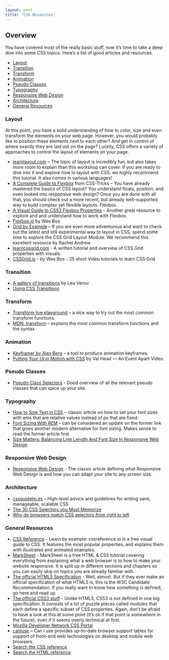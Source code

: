 ```yaml
---
layout: post
title: "CSS Resources"
---
```


## Overview
You have covered most of the really basic stuff, now it’s time to take a deep dive into some CSS topics. Here’s a list of good articles and resources.
* [Layout](#layout)
* [Transition](#transition)
* [Transform](#transform)
* [Animation](#animation)
* [Pseudo Classes](#pseudo-classes)
* [Typography](#typography)
* [Responsive Web Design](#responsive-web-design)
* [Architecture](#architecture)
* [General Resources](#general-resources)

### Layout
At this point, you have a solid understanding of how to color, size and even transform the elements on your web page. However, you would probably like to position these elements next to each other? And get in control of where exactly they are laid out on the page? Luckily, CSS offers a variety of approaches to control the layout of elements on your page.

* <a href="http://learnlayout.com" target="_blank">learnlayout.com</a> – The topic of layout is incredibly fun, but also takes more room to explain than this workshop can cover. If you are ready to dive into it and explore how to layout with CSS, we highly recommend this tutorial. It also comes in various languages!
* <a href="https://css-tricks.com/snippets/css/a-guide-to-flexbox/" target="_blank">A Complete Guide to Flexbox</a> from CSS-Tricks – You have already mastered the basics of CSS layout? You understand floats, position, and even looked into responsive web design? Once you are done with all that, you should check out a more recent, but already well-supported way to build complex yet flexible layouts: Flexbox.
* <a href="https://scotch.io/tutorials/a-visual-guide-to-css3-flexbox-properties" target="_blank">A Visual Guide to CSS3 Flexbox Properties</a> – Another great resource to explore and and understand how to work with Flexbox.
* <a href="http://flexbox.io" target="_blank">Flexbox.io</a> by Wes Bos
* <a href="http://gridbyexample.com/" target="blank">Grid by Example</a> – If you are even more adventurous and want to check out the latest and still experimental way to layout in CSS, spend some time to explore the CSS Grid Layout Module. We recommend this excellent resource by Rachel Andrew.
* <a href="https://learncssgrid.com/" target="_blank">learncssgrid.com</a> - A written tutorial and overview of CSS Grid properties with visuals.
* <a href="https://cssgrid.io/" target="_blank">CSSGrid.io</a> - by Wes Bos - 25 short Video tutorials to learn CSS Grid

### Transition

* <a href="http://leaverou.github.io/animatable/" target="_blank">A gallery of transitions</a> by Lea Verou
* <a href="https://developer.mozilla.org/en-US/docs/Web/Guide/CSS/Using_CSS_transitions" target="_blank">Using CSS Transitions</a>

### Transform

* <a href="http://www.westciv.com/tools/transforms/index.html" target="_blank">Transform live playground</a> – a nice way to try out the most common transform functions.
* <a href="https://developer.mozilla.org/en-US/docs/Web/CSS/transform" target="_blank">MDN: transform</a> – explains the most common transform functions and the syntax.

### Animation

* <a href="http://alexberg.in/keyframer" target="_blank">Keyframer by Alex Berg</a> – a tool to produce animation keyframes.
* <a href="https://vimeo.com/125335964" target="_blank">Putting Your UI in Motion with CSS</a> by Val Head — An Event Apart Video.

### Pseudo Classes

* <a href="http://css-tricks.com/pseudo-class-selectors/" target="_blank">Pseudo Class Selectors</a> - Good overview of all the relevant pseudo classes that can spice up your site.

### Typography

* <a href="http://alistapart.com/article/howtosizetextincss/" target="_blank">How to Size Text in CSS</a> – classic article on how to set your font sizes with ems that are relative values instead of px that are fixed.
* <a href="http://snook.ca/archives/html_and_css/font-size-with-rem" target="_blank">Font Sizing With REM</a> – can be considered an update on the former link that gives another modern alternative for font sizing. Makes sense to read the former article first.
* <a href="http://www.smashingmagazine.com/2014/09/29/balancing-line-length-font-size-responsive-web-design/" target="_blank">Size Matters: Balancing Line Length And Font Size In Responsive Web Design</a>

### Responsive Web Design
* <a href="http://alistapart.com/article/responsive-web-design" target="_blank">Responsive Web Design</a> - The classic article defining what Responsive Web Design is and how you can adapt your site to any screen size.

### Architecture

* <a href="http://cssguidelin.es/" target="_blank">cssguidelin.es</a> – High-level advice and guidelines for writing sane, manageable, scalable CSS
* <a href="http://code.tutsplus.com/tutorials/the-30-css-selectors-you-must-memorize--net-16048" target="_blank">The 30 CSS Selectors you Must Memorize</a>
* <a href="http://stackoverflow.com/questions/5797014/why-do-browsers-match-css-selectors-from-right-to-left" target="_blank">Why do browsers match CSS selectors from right to left</a>

### General Resources

* <a href="http://cssreference.io" target="_blank">CSS Reference</a> - Learn by example: cssreference.io is a free visual guide to CSS. It features the most popular properties, and explains them with illustrated and animated examples.
* <a href="http://marksheet.io" target="_blank">MarkSheet</a> - MarkSheet is a free HTML & CSS tutorial covering
everything from explaining what a web browser is to how to make your website responsive. It is split up in
different sections and chapters so you can easily skip on topics you are already familiar with.
* <a href="http://www.w3.org/TR/html5/" target="_blank">The official HTML5 Specification</a> - Well, almost. But if they ever make an official specification of what HTML5 is, this is the W3C Candidate Recommendation. If you really want to know how something is defined, go here and read up.
* <a href="http://www.w3.org/standards/techs/css#w3c_all" target="_blank">The official CSS3 *stuff*</a> - Unlike HTML5, CSS3 is not defined in one big specification. It consists of a lot of puzzle pieces called modules that each define a specific subset of CSS properties. Again, don’t be afraid to have a look at this at some point (it’s ok if that point is somewhere in the future), even if it seems overly technical at first.
* <a href="https://developer.mozilla.org/en-US/docs/Web/CSS" target="_blank">Mozilla Developer Network CSS Portal</a>
* <a href="http://caniuse.com/" target="_blank">caniuse</a> – Can I use provides up-to-date browser support tables for support of front-end web technologies on desktop and mobile web browsers.
* <a href="https://developer.mozilla.org/en-US/docs/Web/CSS/Reference" target="_blank">Search the CSS reference</a>
* <a href="https://developer.mozilla.org/en-US/docs/Web/HTML/Element" target="_blank">Search the HTML reference</a>
